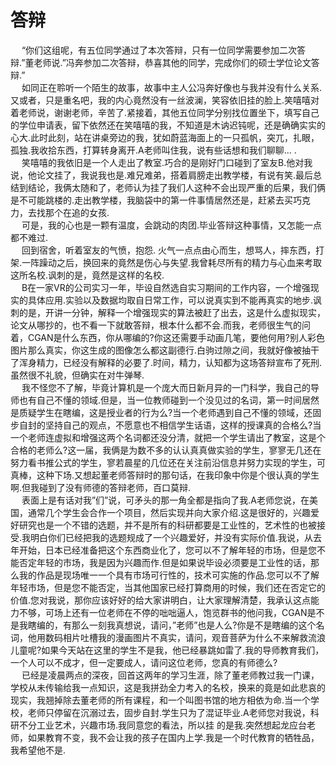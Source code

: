 <!DOCTYPE html> <html lang="zh"> <head> <meta charset="utf-8"/> <title>Markdown在线编辑器 - www.MdEditor.com</title> <link rel="shortcut icon" href="https://www.mdeditor.com/images/logos/favicon.ico" type="image/x-icon"/> </head> <body><h1 id="h1-u7B54u8FA9"><a name="答辩" class="reference-link"></a><span class="header-link octicon octicon-link"></span>答辩</h1><p>  “你们这组呢，有五位同学通过了本次答辩，只有一位同学需要参加二次答辩.”董老师说.”冯奔参加二次答辩，恭喜其他的同学，完成你们的硕士学位论文答辩.”<br>  如同正在聆听一个陌生的故事，故事中主人公冯奔好像也与我并没有什么关系.又或者，只是重名吧，我的内心竟然没有一丝波澜，笑容依旧挂的脸上.笑嘻嘻对着老师说，谢谢老师，辛苦了.紧接着，其他五位同学分别找位置坐下，填写自己的学位申请表，留下依然还在笑嘻嘻的我，不知道是木讷迟钝呢，还是确确实实的心大.此时此刻，站在讲桌旁边的我，犹如蔚蓝海面上的一只孤帆，突兀，扎眼，孤独.我收拾东西，打算转身离开.A老师叫住我，说有些话想和我们聊聊… .<br>  笑嘻嘻的我依旧是一个人走出了教室.巧合的是刚好门口碰到了室友B.他对我说，他论文挂了，我说我也是.难兄难弟，搭着肩膀走出教学楼，有说有笑.最后总结到结论，我俩太随和了，老师认为挂了我们人这种不会出现严重的后果，我们俩是不可能跳楼的.走出教学楼，我脑袋中的第一件事情居然还是，赶紧去买巧克力，去找那个在追的女孩.<br>  可是，我的心也是一颗有温度，会跳动的肉团.毕业答辩这种事情，又怎能一点都不难过.<br>  回到宿舍，听着室友的气愤，抱怨. 火气一点点由心而生，想骂人，摔东西，打架.一阵躁动之后，换回来的竟然是伤心与失望.我曾耗尽所有的精力与心血来考取这所名校.讽刺的是，竟然是这样的名校.<br>  B在一家VR的公司实习一年，毕设自然选自实习期间的工作内容，一个增强现实的具体应用.实验以及数据均取自日常工作，可以说真实到不能再真实的地步.讽刺的是，开讲一分钟，解释一个增强现实的算法被赶了出去，这是什么虚拟现实，论文从哪抄的，也不看一下就敢答辩，根本什么都不会.而我，老师很生气的问着，CGAN是什么东西，你从哪编的?你这还需要手动画几笔，要他何用?别人彩色图片那么真实，你这生成的图像怎么都这副德行.白驹过隙之间，我就好像被抽干了浑身精力，已经没有解释的必要了.时间，精力，认知都为这场答辩宣布了死刑.虽然很不礼貌，但确实在对牛弹琴.<br>  我不怪您不了解，毕竟计算机是一个庞大而日新月异的一门科学，我自己的导师也有自己不懂的领域.但是，当一位教师碰到一个没见过的名词，第一时间居然是质疑学生在瞎编，这是授业者的行为么?当一个老师遇到自己不懂的领域，还固步自封的坚持自己的观点，不愿意也不相信学生话语，这样的授课真的合格么?当一个老师连虚拟和增强这两个名词都还没分清，就把一个学生请出了教室，这是个合格的老师么?这一届，我俩是为数不多的认认真真做实验的学生，寥寥无几还在努力看书推公式的学生，寥若晨星的几位还在关注前沿信息并努力实现的学生，可真棒，这种下场.又想起董老师答辩时的那句话，在我印象中你是个很认真的学生啊.但我碰到了没有师德的答辩老师，百口莫辩.<br>  表面上是有话对我”们”说，可矛头的那一角全都是指向了我.A老师您说，在美国，通常几个学生会合作一个项目，然后实现并向大家介绍.这是很好的，兴趣爱好研究也是一个不错的选题，并不是所有的科研都要是工业性的，艺术性的也被接受.我明白你们已经把我的选题规成了一个兴趣爱好，并没有实际价值.我说，从去年开始，日本已经准备把这个东西商业化了，您可以不了解年轻的市场，但是您不能否定年轻的市场，我是因为兴趣而作.但是如果说毕设必须要是工业性的话，那么我的作品是现场唯一一个具有市场可行性的，技术可实施的作品.您可以不了解年轻市场，但是您不能否定，当其他国家已经打算商用的时候，我们还在否定它的价值.您对我说，那你应该好好的给大家讲明白，让大家理解清楚，我承认这点能力不够，可场上还有一位老师在不停的咄咄逼人，饱览群书的他问我，CGAN是不是我瞎编的，有那么一刻我真想说，请问，”老师”也是人么?你是不是瞎编的这个名词，他用数码相片吐槽我的漫画图片不真实，请问，观音菩萨为什么不来解救流浪儿童呢?如果今天站在这里的学生不是我，他已经暴跳如雷了.我的导师教育我们，一个人可以不成才，但一定要成人，请问这位老师，您真的有师德么?<br>  已经是凌晨两点的深夜，回首这两年的学习生涯，除了董老师教过我一门课，学校从未传输给我一点知识，这是我拼劲全力考入的名校，换来的竟是如此悲哀的现实，我翘掉除去董老师的所有课程，和一个叫图书馆的地方相依为命.当一个学校，老师只停留在沉溺过去，固步自封.学生只为了混证毕业.A老师您对我说，科研不分工业艺术，兴趣市场.我同意您的看法，所以挂 的是我.突然想起龙应台老师，如果教育不变，我不会让我的孩子在国内上学.我是一个时代教育的牺牲品，我希望他不是. </p></body> </html>

